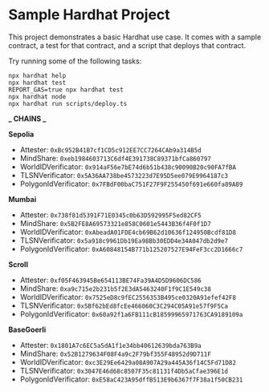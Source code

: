 # Sample Hardhat Project

This project demonstrates a basic Hardhat use case. It comes with a sample contract, a test for that contract, and a script that deploys that contract.

Try running some of the following tasks:

```shell
npx hardhat help
npx hardhat test
REPORT_GAS=true npx hardhat test
npx hardhat node
npx hardhat run scripts/deploy.ts
```

**_ CHAINS _**

**Sepolia**
- Attester: `0xBc952B41B7cf1CD5c912EE7CC7264CAb9a314B5d`
- MindShare: `0xeb1984603713C6df4E391738C89371bfCa860797`
- WorldIDVerificator: `0x914aF56e7bE74d6b51b438c90090B20c90FA7fBA`
- TLSNVerificator: `0x5A36AA738be4573223d7E95D5ee079E9964187c3`
- PolygonIdVerificator: `0x7FBdF00baC751F27F9F255450f691e660fa89A89`

**Mumbai**
- Attester: `0x738f81d5391F71E0345c0b63D592995F5ed82CF5`
- MindShare: `0x5B2FE8A69573321e858C0601e5443B36f4F0f1D7`
- WorldIDVerificator: `0xAbeadA01FDE4cb69B62d10636f124950Bcdf81D8`
- TLSNVerificator: `0x5a918c9961Db19Ea98Bb30EDD4e34A047db2d9e7`
- PolygonIdVerificator: `0xA60848154B771b125207527E94FeF3cc2D1666c7`

**Scroll**
- Attester: `0xf05F463945Be654113BE74Fa39A4D5D9606DC586`
- MindShare: `0xa9c715e2b231b5f2E3dA5463240F1f9C1E549c38`
- WorldIDVerificator: `0x7525eD8c9fEC2556353B495ce0320A91efef42F8`
- TLSNVerificator: `0x5Bf62bEd8fcEe466060C3C294C05A91e57f9F5Ca`
- PolygonIdVerificator: `0x60a92f1a6FB111cB18599965971763CA9189109a`

**BaseGoerli**
- Attester: `0x1801A7c6EC5a5dA1f1e34bb40612639bda763B9a`
- MindShare: `0x52B1279634F08F4a9c2F79bf355F48952d9D711F`
- WorldIDVerificator: `0xc3E29Ee6429a08A907A29a445A36f14C5Fd71D82`
- TLSNVerificator: `0x3047E46d68c8507F35c81131f4Db5aCfae396E1d`
- PolygonIdVerificator: `0xE58aC423A95dffB513E9b6367f7F38a1f50CB231`